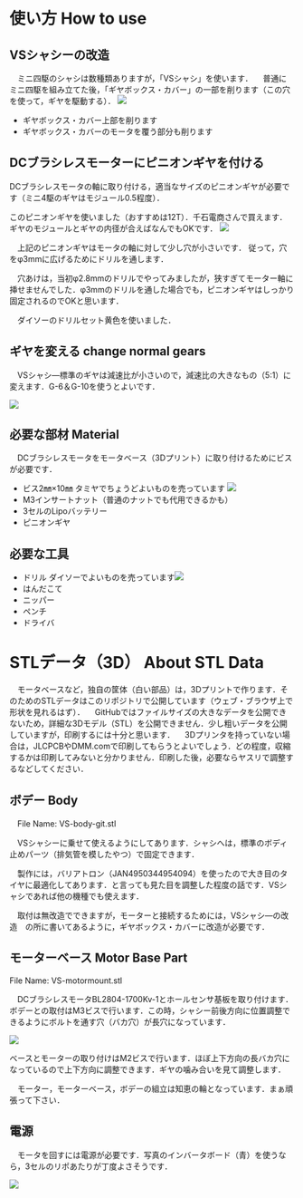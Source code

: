 # 使い方 How to use
## VSシャシーの改造
　ミニ四駆のシャシは数種類ありますが，「VSシャシ」を使います．
 　普通にミニ四駆を組み立てた後，「ギヤボックス・カバー」の一部を削ります（この穴を使って，ギヤを駆動する）．
 ![](image/cut_gearbox.jpg)
* ギヤボックス・カバー上部を削ります
* ギヤボックス・カバーのモータを覆う部分も削ります

## DCブラシレスモーターにピニオンギヤを付ける
DCブラシレスモータの軸に取り付ける，適当なサイズのピニオンギヤが必要です（ミニ4駆のギヤはモジュール0.5程度）．
 
このピニオンギヤを使いました（おすすめは12T）．千石電商さんで買えます．ギヤのモジュールとギヤの内径が合えばなんでもOKです．
![](image/pinion_gear.jpg)
 
　上記のピニオンギヤはモータの軸に対して少し穴が小さいです．
 従って，穴をφ3mmに広げるためにドリルを通します．
 
　穴あけは，当初φ2.8mmのドリルでやってみましたが，狭すぎてモーター軸に挿せませんでした．φ3mmのドリルを通した場合でも，ピニオンギヤはしっかり固定されるのでOKと思います．
 
　ダイソーのドリルセット黄色を使いました．
 
## ギヤを変える change normal gears
　VSシャシ―標準のギヤは減速比が小さいので，減速比の大きなもの（5:1）に変えます．G-6＆G-10を使うとよいです．
 
 ![](image/gear.jpg)

## 必要な部材 Material
　DCブラシレスモータをモータベース（3Dプリント）に取り付けるためにビスが必要です．
* ビス2㎜×10㎜ 
タミヤでちょうどよいものを売っています
![](image/parts_1.jpg)
* M3インサートナット（普通のナットでも代用できるかも）
* 3セルのLipoバッテリー
* ピニオンギヤ

## 必要な工具
* ドリル
ダイソーでよいものを売っています![](image/drills.jpg)
* はんだこて
* ニッパー
* ペンチ
* ドライバ

# STLデータ（3D） About STL Data
　モータベースなど，独自の筐体（白い部品）は，3Dプリントで作ります．そのためのSTLデータはこのリポジトリで公開しています（ウェブ・ブラウザ上で形状を見れるはず）．
　GitHubではファイルサイズの大きなデータを公開できないため，詳細な3Dモデル（STL）を公開できません．少し粗いデータを公開していますが，印刷するには十分と思います．
 　3Dプリンタを持っていない場合は，JLCPCBやDMM.comで印刷してもらうとよいでしょう．どの程度，収縮するかは印刷してみないと分かりません．印刷した後，必要ならヤスリで調整するなどしてください．
 
## ボデー Body
　File Name: VS-body-git.stl
  
　VSシャシーに乗せて使えるようにしてあります．シャシへは，標準のボディ止めパーツ（排気管を模したやつ）で固定できます．
  
　製作には，バリアトロン（JAN4950344954094）を使ったので大き目のタイヤに最適化してあります．と言っても見た目を調整した程度の話です．VSシャシであれば他の機種でも使えます．
 
　取付は無改造でできますが，モーターと接続するためには，VSシャシ―の改造　の所に書いてあるように，ギヤボックス・カバーに改造が必要です．
 
## モーターベース Motor Base Part
 File Name: VS-motormount.stl
 
　DCブラシレスモータBL2804-1700Kv-1とホールセンサ基板を取り付けます．ボデーとの取付はM3ビスで行います．この時，シャシー前後方向に位置調整できるようにボルトを通す穴（バカ穴）が長穴になっています．
 
![](image/2.jpg)
 
 
ベースとモーターの取り付けはM2ビスで行います．ほぼ上下方向の長バカ穴になっているので上下方向に調整できます．ギヤの噛み合いを見て調整します．
 
　モーター，モーターベース，ボデーの組立は知恵の輪となっています．まぁ頑張って下さい．

 ## 電源
 　モータを回すには電源が必要です．写真のインバータボード（青）を使うなら，3セルのリポあたりが丁度よさそうです．
  
  
  
 ![](image/1.jpg)
  
